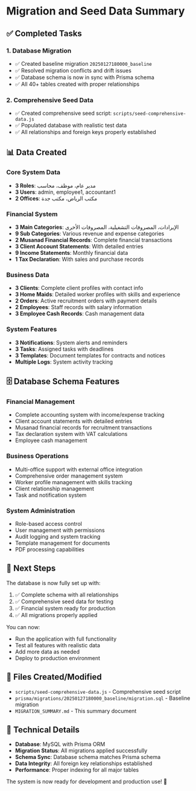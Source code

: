 # Migration and Seed Data Summary

## ✅ Completed Tasks

### 1. Database Migration
- ✅ Created baseline migration `20250127180000_baseline`
- ✅ Resolved migration conflicts and drift issues
- ✅ Database schema is now in sync with Prisma schema
- ✅ All 40+ tables created with proper relationships

### 2. Comprehensive Seed Data
- ✅ Created comprehensive seed script: `scripts/seed-comprehensive-data.js`
- ✅ Populated database with realistic test data
- ✅ All relationships and foreign keys properly established

## 📊 Data Created

### Core System Data
- **3 Roles**: مدير عام، موظف، محاسب
- **3 Users**: admin, employee1, accountant1
- **2 Offices**: مكتب الرياض، مكتب جدة

### Financial System
- **3 Main Categories**: الإيرادات، المصروفات التشغيلية، المصروفات الأخرى
- **9 Sub Categories**: Various revenue and expense categories
- **2 Musanad Financial Records**: Complete financial transactions
- **3 Client Account Statements**: With detailed entries
- **9 Income Statements**: Monthly financial data
- **1 Tax Declaration**: With sales and purchase records

### Business Data
- **3 Clients**: Complete client profiles with contact info
- **3 Home Maids**: Detailed worker profiles with skills and experience
- **2 Orders**: Active recruitment orders with payment details
- **2 Employees**: Staff records with salary information
- **3 Employee Cash Records**: Cash management data

### System Features
- **3 Notifications**: System alerts and reminders
- **3 Tasks**: Assigned tasks with deadlines
- **3 Templates**: Document templates for contracts and notices
- **Multiple Logs**: System activity tracking

## 🗄️ Database Schema Features

### Financial Management
- Complete accounting system with income/expense tracking
- Client account statements with detailed entries
- Musanad financial records for recruitment transactions
- Tax declaration system with VAT calculations
- Employee cash management

### Business Operations
- Multi-office support with external office integration
- Comprehensive order management system
- Worker profile management with skills tracking
- Client relationship management
- Task and notification system

### System Administration
- Role-based access control
- User management with permissions
- Audit logging and system tracking
- Template management for documents
- PDF processing capabilities

## 🚀 Next Steps

The database is now fully set up with:
1. ✅ Complete schema with all relationships
2. ✅ Comprehensive seed data for testing
3. ✅ Financial system ready for production
4. ✅ All migrations properly applied

You can now:
- Run the application with full functionality
- Test all features with realistic data
- Add more data as needed
- Deploy to production environment

## 📝 Files Created/Modified

- `scripts/seed-comprehensive-data.js` - Comprehensive seed script
- `prisma/migrations/20250127180000_baseline/migration.sql` - Baseline migration
- `MIGRATION_SUMMARY.md` - This summary document

## 🔧 Technical Details

- **Database**: MySQL with Prisma ORM
- **Migration Status**: All migrations applied successfully
- **Schema Sync**: Database schema matches Prisma schema
- **Data Integrity**: All foreign key relationships established
- **Performance**: Proper indexing for all major tables

The system is now ready for development and production use! 🎉
